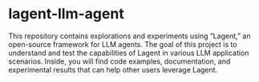 # lagent-llm-agent
This repository contains explorations and experiments using “Lagent,” an open-source framework for LLM agents. The goal of this project is to understand and test the capabilities of Lagent in various LLM application scenarios. Inside, you will find code examples, documentation, and experimental results that can help other users leverage Lagent.
